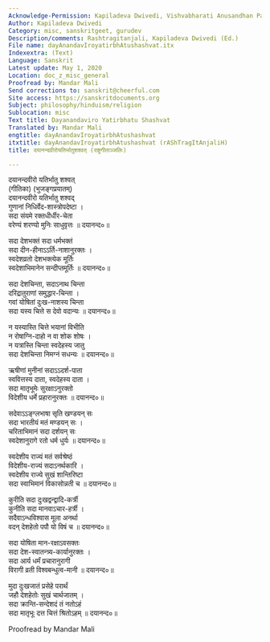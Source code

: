 ```yaml
---
Acknowledge-Permission: Kapiladeva Dwivedi, Vishvabharati Anusandhan Parishad, Varanasi
Author: Kapiladeva Dwivedi
Category: misc, sanskritgeet, gurudev
Description/comments: Rashtragitanjali, Kapiladeva Dwivedi (Ed.)
File name: dayAnandavIroyatirbhAtushashvat.itx
Indexextra: (Text)
Language: Sanskrit
Latest update: May 1, 2020
Location: doc_z_misc_general
Proofread by: Mandar Mali
Send corrections to: sanskrit@cheerful.com
Site access: https://sanskritdocuments.org
Subject: philosophy/hinduism/religion
Sublocation: misc
Text title: Dayanandaviro Yatirbhatu Shashvat
Translated by: Mandar Mali
engtitle: dayAnandavIroyatirbhAtushashvat
itxtitle: dayAnandavIroyatirbhAtushashvat (rAShTragItAnjaliH)
title: दयानन्दवीरोयतिर्भातुशश्वत् (राष्ट्रगीताञ्जलिः)

---
```

  
 दयानन्दवीरो यतिर्भातु शश्वत्   
(गीतिका) (भुजङ्गप्रयातम्)  
दयानन्दवीरो यतिर्भातु शश्वद्  
     गुणानां निधिर्वेद-शास्त्रोपदेष्टा ।  
सदा संयमे रक्तधीर्धीर-चेता  
     वरेण्यं शरण्यो मुनिः साधुवृत्तः ॥ दयानन्द०॥  
  
सदा देशभक्तं सदा धर्मभक्तं  
     सदा दीन-हीनाऽऽर्ति-नाशानुरक्तः ।  
स्वदेशव्रतो देशभक्त्येक मूर्तिः  
     स्वदेशाभिमानेन सन्दीप्तमूर्तिः ॥ दयानन्द०॥  
  
सदा देशचिन्ता, सदाऽनाथ चिन्ता  
     दरिद्रातुराणां समुद्धार-चिन्ता ।  
गवां योषितां दुःख-नाशस्य चिन्ता  
     सदा यस्य चित्ते स देवो वदान्यः ॥ दयानन्द०॥  
  
न यस्यास्ति चित्ते भयानां विभीति  
     न रोषाग्नि-दाहो न वा शोक शोषः ।  
न यत्रास्ति चिन्ता स्वदेहस्य जातु  
     सदा देशचिन्ता निमग्नं सधन्यः ॥ दयानन्द०॥  
  
ऋषीणां मुनीनां सदाऽऽदर्श-पाता  
     स्ववित्तस्य दाता, स्वदेहस्य दाता ।  
सदा मातृभूमेः सुरक्षाऽनुरक्तो  
     विदेशीय धर्मे प्रहारानुरक्तः ॥ दयानन्द०॥  
  
सदेवाऽऽङ्ग्लभाषा सृति खण्डयन् सः  
     सदा भारतीयं मतं मण्डयन् सः ।  
चरिताभिमानं सदा दर्शयन् सः  
     स्वदेशानुरागे रतो धर्म धुर्यः ॥ दयानन्द०॥  
  
स्वदेशीय राज्यं मतं सर्वश्रेष्ठं  
     विदेशीय-राज्यं सदाऽनर्थकारि ।  
स्वदेशीय राज्ये सुखं शान्तिरिष्टा  
     सदा स्वाभिमानं विकासोन्नती च ॥ दयानन्द०॥  
  
कुरीति सदा दुःखद्वन्द्वादि-कर्त्री  
     कुनीति सदा मानवाऽचार-हर्त्री ।  
सदैवाऽन्धविश्वास मूला अनर्था  
     वदन् देशहेतो पपौ यो विषं च ॥ दयानन्द०॥  
  
सदा योषिता मान-रक्षाऽवसक्तः  
     सदा देश-स्वातन्त्र्य-कार्यानुरक्तः ।  
सदा आर्य धर्मं प्रचारानुरागी  
     विरागी व्रती विश्वबन्धुत्व-मानी ॥ दयानन्द०॥  
  
मुदा दुःखजातं प्रसेहे परार्थं  
     जहौ देशहेतोः सुखं चार्थजातम् ।  
सदा क्रान्ति-सन्देशदं तं नतोऽहं  
     सदा मातृभूः दत्त चित्तं श्रितोऽहम् ॥ दयानन्द०॥  
  
  
Proofread by Mandar Mali   
  
